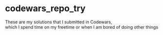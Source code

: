 ﻿# codewars_repo_try

 <p>These are my solutions that I submitted in Codewars, <br>which I spend time on my freetime or when I am bored of doing other things</p>
